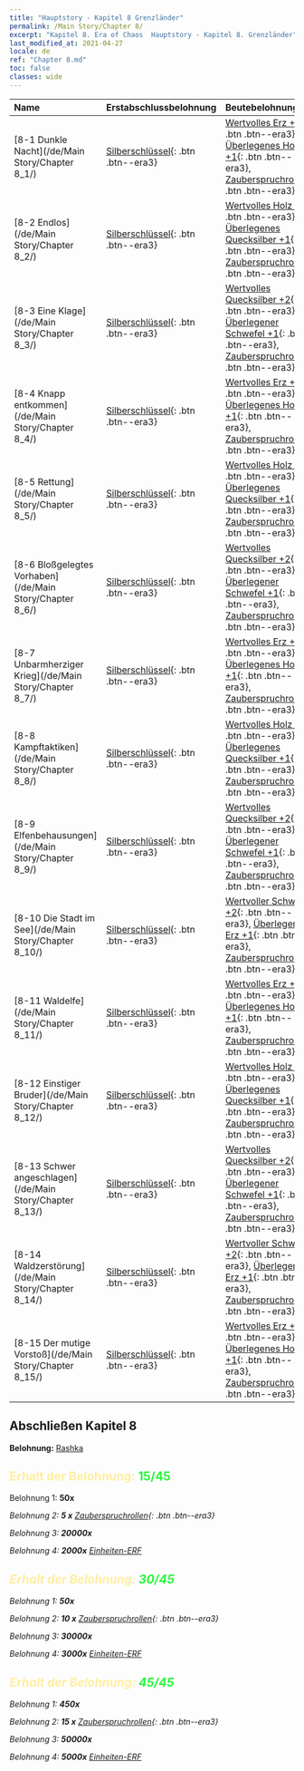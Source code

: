 ```yaml
---
title: "Hauptstory - Kapitel 8 Grenzländer"
permalink: /Main Story/Chapter 8/
excerpt: "Kapitel 8. Era of Chaos  Hauptstory - Kapitel 8. Grenzländer"
last_modified_at: 2021-04-27
locale: de
ref: "Chapter 8.md"
toc: false
classes: wide
---
```


  | Name |  Erstabschlussbelohnung | Beutebelohnung |
  |:------------|:------------|:------------| 
  | [8-1 Dunkle Nacht](/de/Main Story/Chapter 8_1/) | [Silberschlüssel](/ItemsDE/con_693/){: .btn .btn--era3} | [Wertvolles Erz +2](/ItemsDE/mat_26/){: .btn .btn--era3}, [Überlegenes Holz +1](/ItemsDE/mat_20/){: .btn .btn--era3}, [Zauberspruchrollen](/ItemsDE/con_694/){: .btn .btn--era3} |
  | [8-2 Endlos](/de/Main Story/Chapter 8_2/) | [Silberschlüssel](/ItemsDE/con_693/){: .btn .btn--era3} | [Wertvolles Holz +2](/ItemsDE/mat_27/){: .btn .btn--era3}, [Überlegenes Quecksilber +1](/ItemsDE/mat_21/){: .btn .btn--era3}, [Zauberspruchrollen](/ItemsDE/con_694/){: .btn .btn--era3} |
  | [8-3 Eine Klage](/de/Main Story/Chapter 8_3/) | [Silberschlüssel](/ItemsDE/con_693/){: .btn .btn--era3} | [Wertvolles Quecksilber +2](/ItemsDE/mat_28/){: .btn .btn--era3}, [Überlegener Schwefel +1](/ItemsDE/mat_22/){: .btn .btn--era3}, [Zauberspruchrollen](/ItemsDE/con_694/){: .btn .btn--era3} |
  | [8-4 Knapp entkommen](/de/Main Story/Chapter 8_4/) | [Silberschlüssel](/ItemsDE/con_693/){: .btn .btn--era3} | [Wertvolles Erz +2](/ItemsDE/mat_26/){: .btn .btn--era3}, [Überlegenes Holz +1](/ItemsDE/mat_20/){: .btn .btn--era3}, [Zauberspruchrollen](/ItemsDE/con_694/){: .btn .btn--era3} |
  | [8-5 Rettung](/de/Main Story/Chapter 8_5/) | [Silberschlüssel](/ItemsDE/con_693/){: .btn .btn--era3} | [Wertvolles Holz +2](/ItemsDE/mat_27/){: .btn .btn--era3}, [Überlegenes Quecksilber +1](/ItemsDE/mat_21/){: .btn .btn--era3}, [Zauberspruchrollen](/ItemsDE/con_694/){: .btn .btn--era3} |
  | [8-6 Bloßgelegtes Vorhaben](/de/Main Story/Chapter 8_6/) | [Silberschlüssel](/ItemsDE/con_693/){: .btn .btn--era3} | [Wertvolles Quecksilber +2](/ItemsDE/mat_28/){: .btn .btn--era3}, [Überlegener Schwefel +1](/ItemsDE/mat_22/){: .btn .btn--era3}, [Zauberspruchrollen](/ItemsDE/con_694/){: .btn .btn--era3} |
  | [8-7 Unbarmherziger Krieg](/de/Main Story/Chapter 8_7/) | [Silberschlüssel](/ItemsDE/con_693/){: .btn .btn--era3} | [Wertvolles Erz +2](/ItemsDE/mat_26/){: .btn .btn--era3}, [Überlegenes Holz +1](/ItemsDE/mat_20/){: .btn .btn--era3}, [Zauberspruchrollen](/ItemsDE/con_694/){: .btn .btn--era3} |
  | [8-8 Kampftaktiken](/de/Main Story/Chapter 8_8/) | [Silberschlüssel](/ItemsDE/con_693/){: .btn .btn--era3} | [Wertvolles Holz +2](/ItemsDE/mat_27/){: .btn .btn--era3}, [Überlegenes Quecksilber +1](/ItemsDE/mat_21/){: .btn .btn--era3}, [Zauberspruchrollen](/ItemsDE/con_694/){: .btn .btn--era3} |
  | [8-9 Elfenbehausungen](/de/Main Story/Chapter 8_9/) | [Silberschlüssel](/ItemsDE/con_693/){: .btn .btn--era3} | [Wertvolles Quecksilber +2](/ItemsDE/mat_28/){: .btn .btn--era3}, [Überlegener Schwefel +1](/ItemsDE/mat_22/){: .btn .btn--era3}, [Zauberspruchrollen](/ItemsDE/con_694/){: .btn .btn--era3} |
  | [8-10 Die Stadt im See](/de/Main Story/Chapter 8_10/) | [Silberschlüssel](/ItemsDE/con_693/){: .btn .btn--era3} | [Wertvoller Schwefel +2](/ItemsDE/mat_29/){: .btn .btn--era3}, [Überlegenes Erz +1](/ItemsDE/mat_19/){: .btn .btn--era3}, [Zauberspruchrollen](/ItemsDE/con_694/){: .btn .btn--era3} |
  | [8-11 Waldelfe](/de/Main Story/Chapter 8_11/) | [Silberschlüssel](/ItemsDE/con_693/){: .btn .btn--era3} | [Wertvolles Erz +2](/ItemsDE/mat_26/){: .btn .btn--era3}, [Überlegenes Holz +1](/ItemsDE/mat_20/){: .btn .btn--era3}, [Zauberspruchrollen](/ItemsDE/con_694/){: .btn .btn--era3} |
  | [8-12 Einstiger Bruder](/de/Main Story/Chapter 8_12/) | [Silberschlüssel](/ItemsDE/con_693/){: .btn .btn--era3} | [Wertvolles Holz +2](/ItemsDE/mat_27/){: .btn .btn--era3}, [Überlegenes Quecksilber +1](/ItemsDE/mat_21/){: .btn .btn--era3}, [Zauberspruchrollen](/ItemsDE/con_694/){: .btn .btn--era3} |
  | [8-13 Schwer angeschlagen](/de/Main Story/Chapter 8_13/) | [Silberschlüssel](/ItemsDE/con_693/){: .btn .btn--era3} | [Wertvolles Quecksilber +2](/ItemsDE/mat_28/){: .btn .btn--era3}, [Überlegener Schwefel +1](/ItemsDE/mat_22/){: .btn .btn--era3}, [Zauberspruchrollen](/ItemsDE/con_694/){: .btn .btn--era3} |
  | [8-14 Waldzerstörung](/de/Main Story/Chapter 8_14/) | [Silberschlüssel](/ItemsDE/con_693/){: .btn .btn--era3} | [Wertvoller Schwefel +2](/ItemsDE/mat_29/){: .btn .btn--era3}, [Überlegenes Erz +1](/ItemsDE/mat_19/){: .btn .btn--era3}, [Zauberspruchrollen](/ItemsDE/con_694/){: .btn .btn--era3} |
  | [8-15 Der mutige Vorstoß](/de/Main Story/Chapter 8_15/) | [Silberschlüssel](/ItemsDE/con_693/){: .btn .btn--era3} | [Wertvolles Erz +2](/ItemsDE/mat_26/){: .btn .btn--era3}, [Überlegenes Holz +1](/ItemsDE/mat_20/){: .btn .btn--era3}, [Zauberspruchrollen](/ItemsDE/con_694/){: .btn .btn--era3} |


## Abschließen Kapitel 8

 **Belohnung:** [Rashka](/de/heroes/Rashka/)



## <span style="color: #ffeea0">Erhalt der Belohnung: </span><span style="color: #27f73a">15/45</span>

 Belohnung 1:  **50x** <i class="fas fa-gem"/>

 Belohnung 2: **5 x** [Zauberspruchrollen](/ItemsDE/con_694/){: .btn .btn--era3}

 Belohnung 3:  **20000x** <i class="fas fa-coins"/>

 Belohnung 4:  **2000x** [Einheiten-ERF](/ItemsDE/con_902/)



## <span style="color: #ffeea0">Erhalt der Belohnung: </span><span style="color: #27f73a">30/45</span>

 Belohnung 1:  **50x** <i class="fas fa-gem"/>

 Belohnung 2: **10 x** [Zauberspruchrollen](/ItemsDE/con_694/){: .btn .btn--era3}

 Belohnung 3:  **30000x** <i class="fas fa-coins"/>

 Belohnung 4:  **3000x** [Einheiten-ERF](/ItemsDE/con_902/)



## <span style="color: #ffeea0">Erhalt der Belohnung: </span><span style="color: #27f73a">45/45</span>

 Belohnung 1:  **450x** <i class="fas fa-gem"/>

 Belohnung 2: **15 x** [Zauberspruchrollen](/ItemsDE/con_694/){: .btn .btn--era3}

 Belohnung 3:  **50000x** <i class="fas fa-coins"/>

 Belohnung 4:  **5000x** [Einheiten-ERF](/ItemsDE/con_902/)

